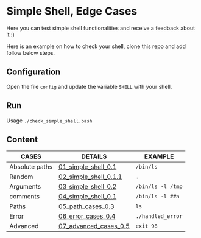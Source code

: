 # Simple Shell, Edge Cases

Here you can test simple shell functionalities and receive a feedback about it :)

Here is an example on how to check your shell, clone this repo and add follow below steps.

## Configuration

Open the file `config` and update the variable `SHELL` with your shell.


## Run

Usage `./check_simple_shell.bash`


## Content

| CASES | DETAILS | EXAMPLE |
| ------ | ------ | ------ |
| Absolute paths | [01_simple_shell_0.1](./01_simple_shell_0.1) | `/bin/ls` |
| Random | [02_simple_shell_0.1.1](./02_simple_shell_0.1.1) | `.` |
| Arguments | [03_simple_shell_0.2](./03_simple_shell_0.2) | `/bin/ls -l /tmp` |
| comments | [04_simple_shell_0.1](./04_simple_shell_0.1) | `/bin/ls -l ##a` |
| Paths | [05_path_cases_0.3](./05_path_cases_0.3) | `ls` |
| Error | [06_error_cases_0.4](./06_error_cases_0.4) | `./handled_error` |
| Advanced | [07_advanced_cases_0.5](./07_advanced_cases_0.5) | `exit 98` |